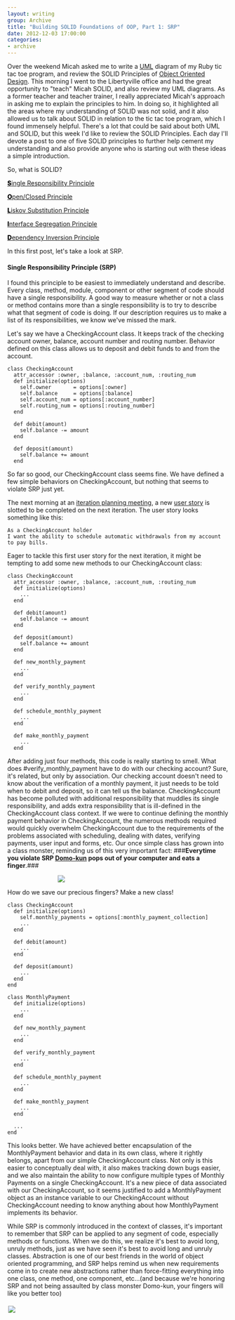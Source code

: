 ```yaml
---
layout: writing
group: Archive
title: "Building SOLID Foundations of OOP, Part 1: SRP"
date: 2012-12-03 17:00:00
categories:
- archive
---
```


Over the weekend Micah asked me to write a [UML](http://en.wikipedia.org/wiki/Unified_Modeling_Language) diagram of my Ruby tic tac toe program, and review the SOLID Principles of [Object Oriented Design](http://www.oodesign.com/). This morning I went to the Libertyville office and had the great opportunity to "teach" Micah SOLID, and also review my UML diagrams. As a former teacher and teacher trainer, I really appreciated Micah's approach in asking me to explain the principles to him. In doing so, it highlighted all the areas where my understanding of SOLID was not solid, and it also allowed us to talk about SOLID in relation to the tic tac toe program, which I found immensely helpful. There's a lot that could be said about both UML and SOLID, but this week I'd like to review the SOLID Principles. Each day I'll devote a post to one of five SOLID principles to further help cement my understanding and also provide anyone who is starting out with these ideas a simple introduction.

So, what is SOLID?

[<span style="color: black; font-weight: 800;">S</span>ingle Responsibility Principle](http://www.objectmentor.com/resources/articles/srp.pdf)

[<span style="color: black; font-weight: 800;">O</span>pen/Closed Principle](https://docs.google.com/a/8thlight.com/file/d/0BwhCYaYDn8EgN2M5MTkwM2EtNWFkZC00ZTI3LWFjZTUtNTFhZGZiYmUzODc1/edit?hl=en)

[<span style="color: black; font-weight: 800;">L</span>iskov Substitution Principle](https://docs.google.com/a/8thlight.com/file/d/0BwhCYaYDn8EgNzAzZjA5ZmItNjU3NS00MzQ5LTkwYjMtMDJhNDU5ZTM0MTlh/edit?hl=en)

[<span style="color: black; font-weight: 800;">I</span>nterface Segregation Principle](https://docs.google.com/a/8thlight.com/file/d/0BwhCYaYDn8EgOTViYjJhYzMtMzYxMC00MzFjLWJjMzYtOGJiMDc5N2JkYmJi/edit?hl=en)

[<span style="color: black; font-weight: 800;">D</span>ependency Inversion Principle](https://docs.google.com/a/8thlight.com/file/d/0BwhCYaYDn8EgMjdlMWIzNGUtZTQ0NC00ZjQ5LTkwYzQtZjRhMDRlNTQ3ZGMz/edit?hl=en)

In this first post, let's take a look at SRP.

#### Single Responsibility Principle (SRP) ####

I found this principle to be easiest to immediately understand and describe. Every class, method, module, component or other segment of code should have a single responsibility. A good way to measure whether or not a class or method contains more than a single responsibility is to try to describe what that segment of code is doing. If our description requires us to make a list of its responsibilities, we know we've missed the mark.

Let's say we have a CheckingAccount class. It keeps track of the checking account owner, balance, account number and routing number. Behavior defined on this class allows us to deposit and debit funds to and from the account.

    class CheckingAccount
      attr_accessor :owner, :balance, :account_num, :routing_num
      def initialize(options)
        self.owner       = options[:owner]
        self.balance     = options[:balance]
        self.account_num = options[:account_number]
        self.routing_num = options[:routing_number]
      end

      def debit(amount)
        self.balance -= amount
      end

      def deposit(amount)
        self.balance += amount
      end

So far so good, our CheckingAccount class seems fine. We have defined a few simple behaviors on CheckingAccount, but nothing that seems to violate SRP just yet.

The next morning at an [iteration planning meeting](http://www.versionone.com/Agile101/Agile-Development-Iteration-Planning/), a new [user story](http://www.agilemodeling.com/artifacts/userStory.htm) is slotted to be completed on the next iteration. The user story looks something like this:

    As a CheckingAccount holder
    I want the ability to schedule automatic withdrawals from my account to pay bills.

Eager to tackle this first user story for the next iteration, it might be tempting to add some new methods to our CheckingAccount class:

    class CheckingAccount
      attr_accessor :owner, :balance, :account_num, :routing_num
      def initialize(options)
        ...
      end

      def debit(amount)
        self.balance -= amount
      end

      def deposit(amount)
        self.balance += amount
      end

      def new_monthly_payment
        ...
      end

      def verify_monthly_payment
        ...
      end

      def schedule_monthly_payment
        ...
      end

      def make_monthly_payment
        ...
      end

After adding just four methods, this code is really starting to smell. What does #verify_monthly_payment have to do with our checking account? Sure, it's related, but only by association. Our checking account doesn't need to know about the verification of a monthly payment, it just needs to be told when to debit and deposit, so it can tell us the balance. CheckingAccount has become polluted with additional responsibility that muddles its single responsibility, and adds extra responsibility that is ill-defined in the CheckingAccount class context. If we were to continue defining the monthly payment behavior in CheckingAccount, the numerous methods required would quickly overwhelm CheckingAccount due to the requirements of the problems associated with scheduling, dealing with dates, verifying payments, user input and forms, etc. Our once simple class has grown into a class monster, reminding us of this very important fact:
###__Everytime you violate SRP [Domo-kun](http://www.domo-kun.com/) pops out of your computer and eats a finger__.###

[<div style="width: 275px; margin: auto;"><img src="http://farm1.staticflickr.com/41/112363414_88cde1ffea.jpg"></div>](http://www.flickr.com/photos/glutnix/112363414/sizes/l/in/photostream/)

How do we save our precious fingers? Make a new class!

    class CheckingAccount
      def initialize(options)
        self.monthly_payments = options[:monthly_payment_collection]
        ...
      end

      def debit(amount)
        ...
      end

      def deposit(amount)
        ...
      end
    end

    class MonthlyPayment
      def initialize(options)
        ...
      end

      def new_monthly_payment
        ...
      end

      def verify_monthly_payment
        ...
      end

      def schedule_monthly_payment
        ...
      end

      def make_monthly_payment
        ...
      end

      ...
    end

This looks better. We have achieved better encapsulation of the MonthlyPayment behavior and data in its own class, where it rightly belongs, apart from our simple CheckingAccount class. Not only is this easier to conceptually deal with, it also makes tracking down bugs easier, and we also maintain the ability to now configure multiple types of Monthly Payments on a single CheckingAccount. It's a new piece of data associated with our CheckingAccount, so it seems justified to add a MonthlyPayment object as an instance variable to our CheckingAccount without CheckingAccount needing to know anything about how MonthlyPayment implements its behavior.

While SRP is commonly introduced in the context of classes, it's important to remember that SRP can be applied to any segment of code, especially methods or functions. When we do this, we realize it's best to avoid long, unruly methods, just as we have seen it's best to avoid long and unruly classes. Abstraction is one of our best friends in the world of object oriented programming, and SRP helps remind us when new requirements come in to create new abstractions rather than force-fitting everything into one class, one method, one component, etc...(and because we're honoring SRP and not being assaulted by class monster Domo-kun, your fingers will like you better too)

[<div style="width: 500px; margin: 20px auto;"><img src="http://listentothebeat.files.wordpress.com/2010/08/e38384-beauty-green-water-nature-hot-cute-island-wild-crazy-grass-flowers-celebrity-creative-colors-cool-abstract-friend-pretty-macro-concept-stars-high-sign-idea-smile-pics-hug-o.jpg?w=620" /></div>](http://listentothebeat.files.wordpress.com/2010/08/e38384-beauty-green-water-nature-hot-cute-island-wild-crazy-grass-flowers-celebrity-creative-colors-cool-abstract-friend-pretty-macro-concept-stars-high-sign-idea-smile-pics-hug-o.jpg?w=620)
